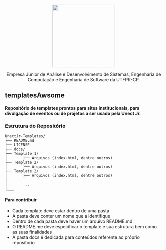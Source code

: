 <p align="center">
	<a href="http://unect.com.br">
		<img src="https://github.com/MatheusPSantos/templatesAwsome/blob/master/docs/UnectJr-solid.svg" alt="" width=200 height=200>
	</a>
</p>

<p align="center">
	Empresa Júnior de Análise e Desenvolvimento de Sistemas, Engenharia de Computação e Engenharia de Software da UTFPR-CP.
</p>

## templatesAwsome

#### Repositório de templates prontos para sites institucionais, para divulgação de eventos ou de projetos a ser usado pela Unect Jr.

### Estrutura do Repositório

```
UnectJr-Templates/
├──	README.md
├──	LICENSE
├── docs/
├── Template 1/
|		├── Arquivos (index.html, dentre outros)
├──	Template 2/
|		├── Arquivos (index.html, dentre outros)
├──	Template 2/
|		├── Arquivos (index.html, dentre outros)
|
|		...
|___
```	

#### Para contribuir

* Cada template deve estar dentro de uma pasta
* A pasta deve conter um nome que a identifique
* Dentro de cada pasta deve haver um arquivo README.md
* O README.me deve especificar o template e sua estrutura bem como as suas finalidades
* A pasta docs é dedicada para conteúdos referente ao próprio repositório


